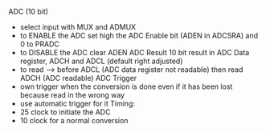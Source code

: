 ADC (10 bit)
- select input with MUX and ADMUX
- to ENABLE the ADC set high the ADC Enable bit (ADEN in ADCSRA) and 0 to PRADC
- to DISABLE the ADC clear ADEN
ADC Result
10 bit result in ADC Data register, ADCH and ADCL (default right adjusted)
- to read --> before ADCL (ADC data register not readable) then read ADCH (ADC readable)
ADC Trigger
- own trigger when the conversion is done even if it has been lost because read in the wrong way 
- use automatic trigger for it
Timing:
- 25 clock to initiate the ADC
- 10 clock for a normal conversion
